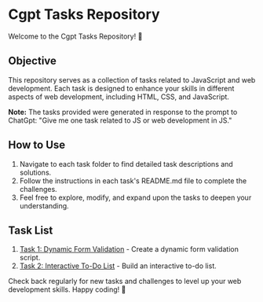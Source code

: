 # Cgpt Tasks Repository

Welcome to the Cgpt Tasks Repository! 🚀

## Objective
This repository serves as a collection of tasks related to JavaScript and web development. Each task is designed to enhance your skills in different aspects of web development, including HTML, CSS, and JavaScript.

**Note:** The tasks provided were generated in response to the prompt to ChatGpt: "Give me one task related to JS or web development in JS."

## How to Use
1. Navigate to each task folder to find detailed task descriptions and solutions.
2. Follow the instructions in each task's README.md file to complete the challenges.
3. Feel free to explore, modify, and expand upon the tasks to deepen your understanding.

## Task List

1. [Task 1: Dynamic Form Validation](./Task-1(form)/README.md) - Create a dynamic form validation script.
2. [Task 2: Interactive To-Do List](./Task-2(todo)/README.md) - Build an interactive to-do list.

Check back regularly for new tasks and challenges to level up your web development skills. Happy coding! 🚀
